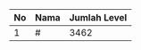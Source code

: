 | No | Nama            | Jumlah Level |
|----|-----------------|--------------|
| 1  | #    |    3462        |
